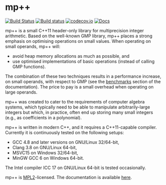 # mp++
[![Build Status](https://travis-ci.org/bluescarni/mppp.svg?branch=master)](https://travis-ci.org/bluescarni/mppp)
[![Build status](https://ci.appveyor.com/api/projects/status/github/bluescarni/mppp?branch=master&svg=true)](https://ci.appveyor.com/project/bluescarni/mppp)
[![codecov.io](https://codecov.io/github/bluescarni/mppp/coverage.svg?branch=master)](https://codecov.io/github/bluescarni/mppp?branch=master)
[![Docs](https://readthedocs.org/projects/pip/badge/?version=latest)](http://bluescarni.github.io/mppp/)

mp++ is a small C++11 header-only library for multiprecision integer arithmetic. Based
on the well-known GMP library, mp++ places a strong emphasis on optimising operations on small values.
When operating on small operands, mp++ will:

* avoid heap memory allocations as much as possible, and
* use optimised implementations of basic operations (instead of calling GMP functions).

The combination of these two techniques results in a performance increase, on small operands,
with respect to GMP (see the [benchmarks](https://bluescarni.github.io/mppp/benchmarks.html) section of the
documentation). The price to pay is a small overhead when operating on large operands.

mp++ was created to cater to the requirements of computer algebra systems, which typically need to be able
to manipulate arbitrarily-large integers but which, in practice, often end up storing many small integers
(e.g., as coefficients in a polynomial).

mp++ is written in modern C++, and it requires a C++11-capable compiler. Currently it is continuously tested
on the following setups:

* GCC 4.8 and later versions on GNU/Linux 32/64-bit,
* Clang 3.8 on GNU/Linux 64-bit,
* MSVC15 on Windows 32/64-bit,
* MinGW GCC 6 on Windows 64-bit.

The Intel compiler ICC 17 on GNU/Linux 64-bit is tested occasionally.

mp++ is [MPL2](https://www.mozilla.org/en-US/MPL/2.0/FAQ/)-licensed. The documentation is available [here](https://bluescarni.github.io/mppp/).
